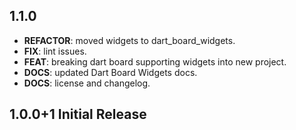 ## 1.1.0

 - **REFACTOR**: moved widgets to dart_board_widgets.
 - **FIX**: lint issues.
 - **FEAT**: breaking dart board supporting widgets into new project.
 - **DOCS**: updated Dart Board Widgets docs.
 - **DOCS**: license and changelog.

## 1.0.0+1 Initial Release

